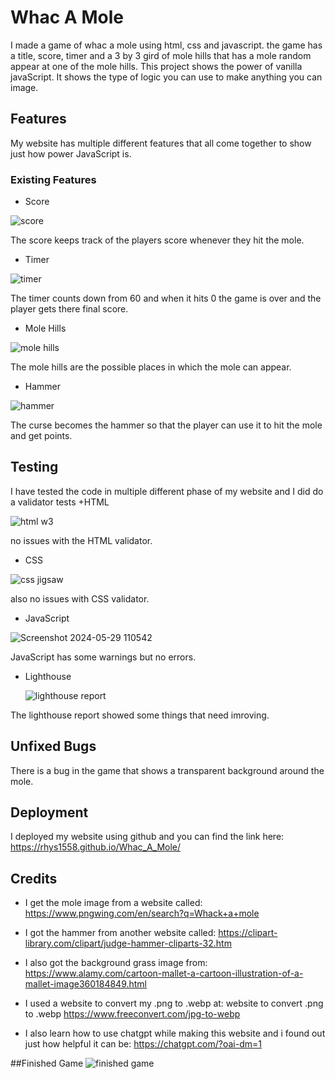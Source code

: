 # Whac A Mole

I made a game of whac a mole using html, css and javascript. the game has a title, score, 
timer and a 3 by 3 gird of mole hills that has a mole random appear at one of the mole hills.
This project shows the power of vanilla javaScript. It shows the type of logic you can use to 
make anything you can image.

## Features

My website has multiple different features that all come together to show just how power JavaScript is.

### Existing Features

+ Score

![score](https://github.com/Rhys1558/Whac_A_Mole/assets/155891872/562389c5-048d-4d93-99e4-82d4c0d21fc1)
 
 The score keeps track of the players score whenever they hit the mole.


 + Timer

![timer](https://github.com/Rhys1558/Whac_A_Mole/assets/155891872/2569294f-04d1-4d86-9054-ab77ab356a9c)

The timer counts down from 60 and when it hits 0 the game is over and the player gets 
there final score.

+ Mole Hills

![mole  hills](https://github.com/Rhys1558/Whac_A_Mole/assets/155891872/b3527632-f652-4def-8bcf-f7d71378fdba)

The mole hills are the possible places in which the mole can appear.

+ Hammer

![hammer](https://github.com/Rhys1558/Whac_A_Mole/assets/155891872/74670990-f2a6-48b5-b1d8-0c5ea1ea0af6)

The curse becomes the hammer so that the player can use it to hit the mole and get points.


## Testing

I have tested the code in multiple different phase of my website and I did do a validator tests
 +HTML

![html w3](https://github.com/Rhys1558/Whac_A_Mole/assets/155891872/9373b7d4-f6a8-42a0-9e7d-5b373243d123)

no issues with the HTML validator.

 + CSS

![css jigsaw](https://github.com/Rhys1558/Whac_A_Mole/assets/155891872/1ab60a6f-e013-4a54-99c7-e24ac2e793a1)

also no issues with CSS validator.

 + JavaScript

  ![Screenshot 2024-05-29 110542](https://github.com/Rhys1558/Whac_A_Mole/assets/155891872/34cf5845-b68b-4c4c-9cd4-1cb0a82d79d2)

JavaScript has some warnings but no errors.

 + Lighthouse

   ![lighthouse report](https://github.com/Rhys1558/Whac_A_Mole/assets/155891872/96e1e81d-a9e6-4239-b054-ca147735d0cd)

The lighthouse report showed some things that need imroving.

## Unfixed Bugs

There is a bug in the game that shows a transparent background around the mole.


## Deployment
I deployed my website using github and you can find the link here:
https://rhys1558.github.io/Whac_A_Mole/

## Credits
+ I get the mole image from a website called:
https://www.pngwing.com/en/search?q=Whack+a+mole

+ I got the hammer from another website called:
  https://clipart-library.com/clipart/judge-hammer-cliparts-32.htm

+ I also got the background grass image from:
https://www.alamy.com/cartoon-mallet-a-cartoon-illustration-of-a-mallet-image360184849.html

+ I used a website to convert my .png to .webp at:
  website to convert .png to .webp
https://www.freeconvert.com/jpg-to-webp

+ I also learn how to use chatgpt while making this website and i found out just how
helpful it can be:
https://chatgpt.com/?oai-dm=1

##Finished Game
![finished game](https://github.com/user-attachments/assets/c9651256-19a8-4a4e-86a3-36b66ddbe73d)
